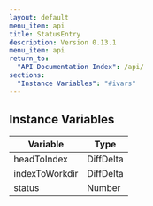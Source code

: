 ```yaml
---
layout: default
menu_item: api
title: StatusEntry
description: Version 0.13.1
menu_item: api
return_to:
  "API Documentation Index": /api/
sections:
  "Instance Variables": "#ivars"
---
```


## <a name="ivars"></a>Instance Variables

| Variable | Type |
| --- | --- |
| <a name="headToIndex"></a>headToIndex | DiffDelta |
| <a name="indexToWorkdir"></a>indexToWorkdir | DiffDelta |
| <a name="status"></a>status | Number |

